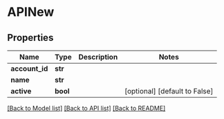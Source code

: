# APINew

## Properties
Name | Type | Description | Notes
------------ | ------------- | ------------- | -------------
**account_id** | **str** |  | 
**name** | **str** |  | 
**active** | **bool** |  | [optional] [default to False]

[[Back to Model list]](../README.md#documentation-for-models) [[Back to API list]](../README.md#documentation-for-api-endpoints) [[Back to README]](../README.md)


